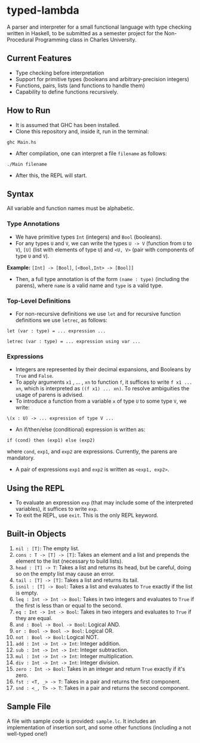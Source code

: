 # typed-lambda

A parser and interpreter for a small functional language with type checking written in Haskell, to be submitted as a semester project for the Non-Procedural Programming class in Charles University.

## Current Features
- Type checking before interpretation
- Support for primitive types (booleans and arbitrary-precision integers)
- Functions, pairs, lists (and functions to handle them)
- Capability to define functions recursively.

## How to Run
- It is assumed that GHC has been installed.
- Clone this repository and, inside it, run in the terminal:
```
ghc Main.hs
```
- After compilation, one can interpret a file ```filename```
as follows:
```
./Main filename
```
- After this, the REPL will start.
## Syntax

All variable and function names must be alphabetic.

### Type Annotations

- We have primitive types ```Int``` (integers) and ```Bool``` (booleans).
- For any types ```U``` and ```V```, we can write the types ```U -> V``` (function from ```U``` to ```V```), ```[U]``` (list with elements of type ```U```) and ```<U, V>``` (pair with components of type ```U``` and ```V```).

**Example:** ```[Int] -> [Bool]```, ```[<Bool,Int> -> [Bool]]```

- Then, a full type annotation is of the form ```(name : type)``` (including the parens), where ```name``` is a valid name and ```type``` is a valid type.

### Top-Level Definitions

- For non-recursive definitions we use ```let``` and for recursive function definitions we use ```letrec```, as follows:
```
let (var : type) = ... expression ...
```
```
letrec (var : type) = ... expression using var ...
```

### Expressions
- Integers are represented by their decimal expansions, and Booleans by ```True``` and ```False```.
- To apply arguments ```x1``` , ... , ```xn``` to function ```f```, it suffices to write ```f x1 ... xn```, which is interpreted as ```((f x1) ... xn)```. To resolve ambiguities the usage of parens is advised.
- To introduce a function from a variable ```x``` of type ```U``` to some type ```V```, we write:
```
\(x : U) -> ... expression of type V ...
```
- An if/then/else (conditional) expression is written as:
```
if (cond) then (exp1) else (exp2)
```
where ```cond```, ```exp1```, and ```exp2``` are expressions. Currently, the parens are mandatory.
- A pair of expressions ```exp1``` and ```exp2``` is written as ```<exp1, exp2>```.

## Using the REPL
- To evaluate an expression ```exp``` (that may include some of the interpreted variables), it suffices to write ```exp```.
- To exit the REPL, use ```exit```. This is the only REPL keyword.

## Built-in Objects
1. ```nil : [T]```: The empty list.
2. ```cons : T -> [T] -> [T]```: Takes an element and a list and prepends the element to the list (necessary to build lists).
3. ```head : [T] -> T```: Takes a list and returns its head, but be careful, doing so on the empty list may cause an error.
4. ```tail : [T] -> [T]```: Takes a list and returns its tail.
5. ```isnil : [T] -> Bool```: Takes a list and evaluates to ```True``` exactly if the list is empty.
6. ```leq : Int -> Int -> Bool```: Takes in two integers and evaluates to ```True``` if the first is less than or equal to the second.
7. ```eq : Int -> Int -> Bool```: Takes in two integers and evaluates to ```True``` if they are equal.
8. ```and : Bool -> Bool -> Bool```: Logical AND.
9. ```or : Bool -> Bool -> Bool```: Logical OR.
10. ```not : Bool -> Bool```: Logical NOT.
11. ```add : Int -> Int -> Int```: Integer addition.
12. ```sub : Int -> Int -> Int```: Integer subtraction.
13. ```mul : Int -> Int -> Int```: Integer multiplication.
14. ```div : Int -> Int -> Int```: Integer division.
15. ```zero : Int -> Bool```: Takes in an integer and return ```True``` exactly if it's zero.
16. ```fst : <T, _> -> T```: Takes in a pair and returns the first component.
17. ```snd : <_, T> -> T```: Takes in a pair and returns the second component.

## Sample File
A file with sample code is provided: ```sample.lc```. It includes an implementation of insertion sort, and some other functions (including a not well-typed one!)